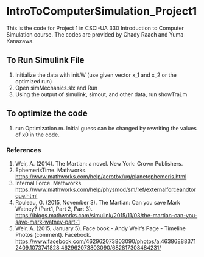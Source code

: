 # IntroToComputerSimulation_Project1
This is the code for Project 1 in CSCI-UA 330 Introduction to Computer Simulation course. The codes are provided by Chady Raach and Yuma Kanazawa.

## To Run Simulink File
1. Initialize the data with init.W (use given vector x_1 and x_2 or the optimized run)
2. Open simMechanics.slx and Run
3. Using the output of simulink, simout, and other data, run showTraj.m

## To optimize the code
1. run Optimization.m. Initial guess can be changed by rewriting the values of x0 in the code.

### References
1. Weir, A. (2014). The Martian: a novel. New York: Crown Publishers.
2. EphemerisTime. Mathworks. https://www.mathworks.com/help/aerotbx/ug/planetephemeris.html
3. Internal Force. Mathworks. https://www.mathworks.com/help/physmod/sm/ref/externalforceandtorque.html
4. Rouleau, G. (2015, November 3). The Martian: Can you save Mark Watney? (Part1, Part 2, Part 3). https://blogs.mathworks.com/simulink/2015/11/03/the-martian-can-you-save-mark-watney-part-1
5. Weir, A. (2015, January 5). Face book - Andy Weir’s Page - Timeline Photos (comment). Facebook. https://www.facebook.com/462962073803090/photos/a.463868883712409.1073741828.462962073803090/682817308484231/
